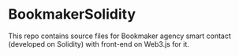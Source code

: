 # BookmakerSolidity
This repo contains source files for Bookmaker agency smart contact (developed on Solidity) with front-end on Web3.js for it. 
